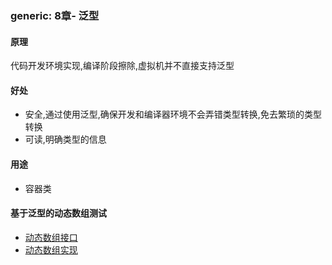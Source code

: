 ### generic: 8章- 泛型

#### 原理
代码开发环境实现,编译阶段擦除,虚拟机并不直接支持泛型

#### 好处
 - 安全,通过使用泛型,确保开发和编译器环境不会弄错类型转换,免去繁琐的类型转换
 - 可读,明确类型的信息

#### 用途
 - 容器类

#### 基于泛型的动态数组测试
 - [动态数组接口](./DynamicArray.java)
 - [动态数组实现](./DynamicArrayImpl.java)
